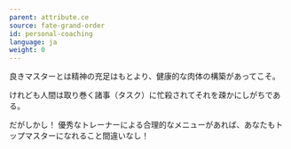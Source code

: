 ```yaml
---
parent: attribute.ce
source: fate-grand-order
id: personal-coaching
language: ja
weight: 0
---
```


良きマスターとは精神の充足はもとより、健康的な肉体の構築があってこそ。

けれども人間は取り巻く諸事（タスク）に忙殺されてそれを疎かにしがちである。

だがしかし！
優秀なトレーナーによる合理的なメニューがあれば、あなたもトップマスターになれること間違いなし！
